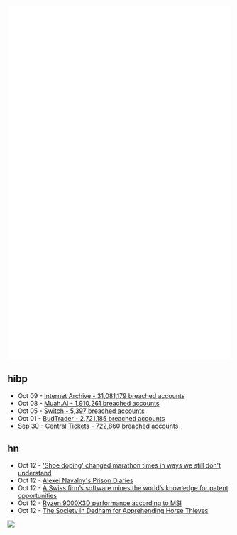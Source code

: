 ![Metrics](https://raw.githubusercontent.com/phixion/phixion/master/metrics.svg)

## hibp

<!--
for https://github.com/phixion/phixion/blob/main/.github/workflows/feeds.yml
-->
<!--START_SECTION:haveibeenpwnd-->
- Oct 09 - [Internet Archive - 31,081,179 breached accounts](https://haveibeenpwned.com/PwnedWebsites#InternetArchive)
- Oct 08 - [Muah.AI - 1,910,261 breached accounts](https://haveibeenpwned.com/PwnedWebsites#Muah)
- Oct 05 - [Switch - 5,397 breached accounts](https://haveibeenpwned.com/PwnedWebsites#Switch)
- Oct 01 - [BudTrader - 2,721,185 breached accounts](https://haveibeenpwned.com/PwnedWebsites#BudTrader)
- Sep 30 - [Central Tickets - 722,860 breached accounts](https://haveibeenpwned.com/PwnedWebsites#CentralTickets)
<!--END_SECTION:haveibeenpwnd-->

## hn

<!--
for https://github.com/phixion/phixion/blob/main/.github/workflows/feeds.yml
-->
<!--START_SECTION:hn-->
- Oct 12 - ['Shoe doping' changed marathon times in ways we still don't understand](https://www.nytimes.com/athletic/5834953/2024/10/12/shoe-doping-marathon-times-kipchoge/)
- Oct 12 - [Alexei Navalny's Prison Diaries](https://www.newyorker.com/magazine/2024/10/21/alexei-navalny-patriot-memoir)
- Oct 12 - [A Swiss firm’s software mines the world’s knowledge for patent opportunities](https://spectrum.ieee.org/ai-inventions)
- Oct 12 - [Ryzen 9000X3D performance according to MSI](https://videocardz.com/newz/msi-leaks-ryzen-9000x3d-2-to-13-higher-gaming-performance-than-7000x3d)
- Oct 12 - [The Society in Dedham for Apprehending Horse Thieves](https://en.wikipedia.org/wiki/The_Society_in_Dedham_for_Apprehending_Horse_Thieves)
<!--END_SECTION:hn-->

<!--
for https://yhype.me
-->
![](https://hit.yhype.me/github/profile?user_id=13013670)
